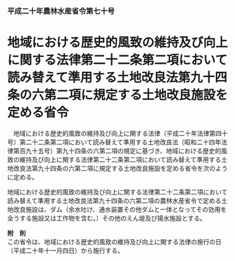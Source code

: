 ### 平成二十年農林水産省令第七十号  
# 地域における歴史的風致の維持及び向上に関する法律第二十二条第二項において読み替えて準用する土地改良法第九十四条の六第二項に規定する土地改良施設を定める省令  
　地域における歴史的風致の維持及び向上に関する法律（平成二十年法律第四十号）第二十二条第二項において読み替えて準用する土地改良法（昭和二十四年法律第百九十五号）第九十四条の六第二項の規定に基づき、地域における歴史的風致の維持及び向上に関する法律第二十二条第二項において読み替えて準用する土地改良法第九十四条の六第二項に規定する土地改良施設を定める省令を次のように定める。  
  
地域における歴史的風致の維持及び向上に関する法律第二十二条第二項において読み替えて準用する土地改良法第九十四条の六第二項の農林水産省令で定める土地改良施設は、ダム（余水吐け、通水装置その他ダムと一体となってその効用を全うする施設又は工作物を含む。）その他のえん堤及び揚水施設とする。  
  
**附　則**  
この省令は、地域における歴史的風致の維持及び向上に関する法律の施行の日（平成二十年十一月四日）から施行する。  
  
